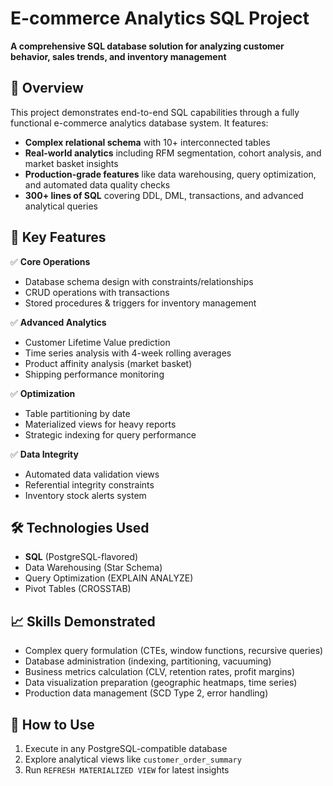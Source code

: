 # E-commerce Analytics SQL Project  
**A comprehensive SQL database solution for analyzing customer behavior, sales trends, and inventory management**

## 📌 Overview  
This project demonstrates end-to-end SQL capabilities through a fully functional e-commerce analytics database system. It features:  
- **Complex relational schema** with 10+ interconnected tables  
- **Real-world analytics** including RFM segmentation, cohort analysis, and market basket insights  
- **Production-grade features** like data warehousing, query optimization, and automated data quality checks  
- **300+ lines of SQL** covering DDL, DML, transactions, and advanced analytical queries  

## 🔑 Key Features  
✅ **Core Operations**  
- Database schema design with constraints/relationships  
- CRUD operations with transactions  
- Stored procedures & triggers for inventory management  

✅ **Advanced Analytics**  
- Customer Lifetime Value prediction  
- Time series analysis with 4-week rolling averages  
- Product affinity analysis (market basket)  
- Shipping performance monitoring  

✅ **Optimization**  
- Table partitioning by date  
- Materialized views for heavy reports  
- Strategic indexing for query performance  

✅ **Data Integrity**  
- Automated data validation views  
- Referential integrity constraints  
- Inventory stock alerts system  

## 🛠️ Technologies Used  
- **SQL** (PostgreSQL-flavored)  
- Data Warehousing (Star Schema)  
- Query Optimization (EXPLAIN ANALYZE)  
- Pivot Tables (CROSSTAB)  

## 📈 Skills Demonstrated  
- Complex query formulation (CTEs, window functions, recursive queries)  
- Database administration (indexing, partitioning, vacuuming)  
- Business metrics calculation (CLV, retention rates, profit margins)  
- Data visualization preparation (geographic heatmaps, time series)  
- Production data management (SCD Type 2, error handling)  

## 🚀 How to Use  
1. Execute in any PostgreSQL-compatible database  
2. Explore analytical views like `customer_order_summary`  
3. Run `REFRESH MATERIALIZED VIEW` for latest insights  


